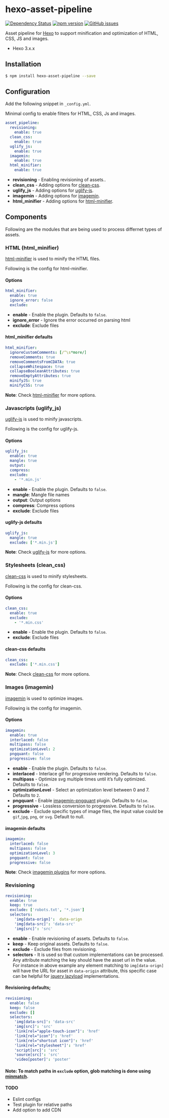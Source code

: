 # hexo-asset-pipeline
[![Dependency Status](https://david-dm.org/hexojs/hexo-asset-pipeline/status.svg?style=flat)](https://david-dm.org/hexojs/hexo-asset-pipeline) [![npm version](https://badge.fury.io/js/hexo-asset-pipeline.svg)](https://badge.fury.io/js/hexo-asset-pipeline)    [![GitHub issues](https://img.shields.io/github/issues/hexojs/hexo-asset-pipeline.svg)](https://github.com/hexojs/hexo-asset-pipeline/issues)

Asset pipeline for [Hexo](https://hexo.io/) to support minification and optimization of HTML, CSS, JS and images.
- Hexo 3.x.x

## Installation
``` bash
$ npm install hexo-asset-pipeline --save
```
## Configuration
Add the following snippet in `_config.yml`.

Minimal config to enable filters for HTML, CSS, Js and images.
```yaml
asset_pipeline:
  revisioning:
    enable: true
  clean_css:
    enable: true
  uglify_js:
    enable: true
  imagemin:
    enable: true
  html_minifier:
    enable: true
```
- **revisioning** - Enabling revisioning of assets..
- **clean_css** - Adding options for [clean-css](https://www.npmjs.com/package/clean-css).
- **uglify_js** - Adding options for [uglify-js](https://www.npmjs.com/package/uglify-js).
- **imagemin** - Adding options for [imagemin](https://www.npmjs.com/package/imagemin).
- **html_minifier** - Adding options for [html-minifier](https://www.npmjs.com/package/html-minifier).

## Components
Following are the modules that are being used to process differnet types of assets.

### HTML (html_minifier)
[html-minifier](https://www.npmjs.com/package/html-minifier) is used to minify the HTML files.

Following is the config for html-minifier.

#### Options
``` yaml
html_minifier:
  enable: true
  ignore_error: false
  exclude:
```
- **enable** - Enable the plugin. Defaults to `false`.
- **ignore_error** - Ignore the error occurred on parsing html
- **exclude**: Exclude files

#### html_minifier defaults
```yaml
html_minifier:
  ignoreCustomComments: [/^\s*more/]
  removeComments: true
  removeCommentsFromCDATA: true
  collapseWhitespace: true
  collapseBooleanAttributes: true
  removeEmptyAttributes: true
  minifyJS: true
  minifyCSS: true
```

**Note**: Check [html-minifier](https://www.npmjs.com/package/html-minifier#options-quick-reference) for more options.

### Javascripts (uglify_js)
[uglify-js](https://www.npmjs.com/package/uglify-js) is used to minify javascripts.

Following is the config for uglify-js.
#### Options
``` yaml
uglify_js:
  enable: true
  mangle: true
  output:
  compress:
  exclude: 
    - '*.min.js'
```
- **enable** - Enable the plugin. Defaults to `false`.
- **mangle**: Mangle file names
- **output**: Output options
- **compress**: Compress options
- **exclude**: Exclude files

#### uglify-js defaults
```yaml
uglify_js:
  mangle: true
  exclude: ['*.min.js']
```

**Note**: Check [uglify-js](https://www.npmjs.com/package/uglify-js#minify-options) for more options.

### Stylesheets (clean_css)
[clean-css](https://www.npmjs.com/package/clean-css) is used to minify stylesheets.

Following is the config for clean-css.
#### Options
``` yaml
clean_css:
  enable: true
  exclude: 
    - '*.min.css'
```
- **enable** - Enable the plugin. Defaults to `false`.
- **exclude**: Exclude files

#### clean-css defaults
```yaml
clean_css:
  exclude: ['*.min.css']
```

**Note**: Check [clean-css](https://www.npmjs.com/package/clean-css#use) for more options.

### Images (imagemin)
[imagemin](https://www.npmjs.com/package/imagemin) is used to optimize images.

Following is the config for imagemin.
#### Options
```yaml
imagemin:
  enable: true
  interlaced: false
  multipass: false
  optimizationLevel: 2
  pngquant: false
  progressive: false
```
- **enable** - Enable the plugin. Defaults to `false`.
- **interlaced** - Interlace gif for progressive rendering. Defaults to `false`.
- **multipass** - Optimize svg multiple times until it’s fully optimized. Defaults to `false`.
- **optimizationLevel** - Select an optimization level between 0 and 7. Defaults to `2`.
- **pngquant** - Enable [imagemin-pngquant](https://github.com/imagemin/imagemin-pngquant) plugin. Defaults to `false`.
- **progressive** - Lossless conversion to progressive. Defaults to `false`.
- **exclude** - Exclude specific types of image files, the input value could be `gif`,`jpg`, `png`, or `svg`. Default to null.

#### imagemin defaults
```yaml
imagemin:
  interlaced: false
  multipass: false
  optimizationLevel: 3
  pngquant: false
  progressive: false
```

**Note**: Check [imagemin plugins](https://www.npmjs.com/package/imagemin#plugins) for more options.

### Revisioning
```yaml
revisioning:
  enable: true
  keep: true
  exclude: ['robots.txt', '*.json']
  selectors:
    'img[data-orign]':  data-orign
    'img[data-src]': 'data-src'
    'img[src]': 'src'
```
- **enable** - Enable revisioning of assets. Defaults to `false`.
- **keep** - Keep original assets. Defaults to `false`.
- **exclude** - Exclude files from revisioning.
- **selectors** - It is used so that custom implementations can be processed. Any attribute matching the key should have the asset url in the value. For instance in above example any element matching to `img[data-orign]` will have the URL for asset in `data-origin` attribute, this specific case can be helpful for [jquery lazyload](https://github.com/tuupola/jquery_lazyload) implementations.

#### Revisioning defaults;
```yaml
revisioning:
  enable: false
  keep: false
  exclude: []
  selectors:
    'img[data-src]': 'data-src'
    'img[src]': 'src'
    'link[rel="apple-touch-icon"]': 'href'
    'link[rel="icon"]': 'href'
    'link[rel="shortcut icon"]': 'href'
    'link[rel="stylesheet"]': 'href'
    'script[src]': 'src'
    'source[src]': 'src'
    'video[poster]': 'poster'
```

#### Note: To match paths in `exclude` option, glob matching is done using [minmatch](https://github.com/isaacs/minimatch).

#### TODO
* Eslint configs
* Test plugin for relative paths
* Add option to add CDN
